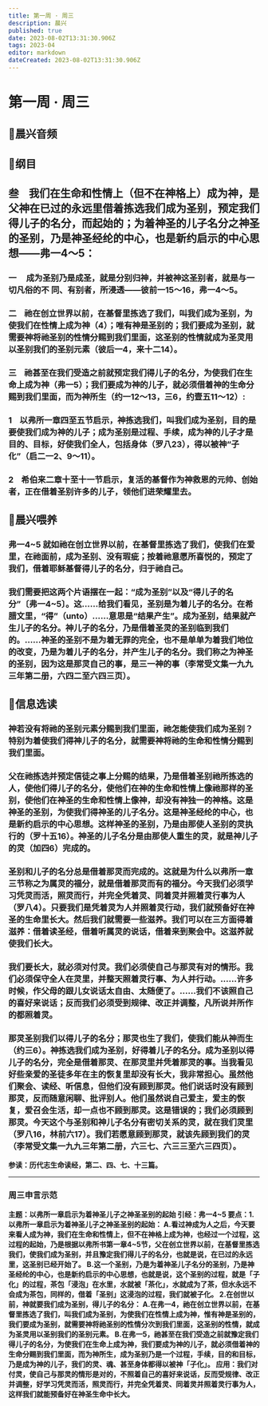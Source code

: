 ```yaml
---
title: 第一周 · 周三
description: 晨兴
published: true
date: 2023-08-02T13:31:30.906Z
tags: 2023-04
editor: markdown
dateCreated: 2023-08-02T13:31:30.906Z
---
```


# 第一周 · 周三
## 🎵晨兴音频

## 📖纲目

## **叁    我们在生命和性情上（但不在神格上）成为神，是父神在已过的永远里借着拣选我们成为圣别，预定我们得儿子的名分，而起始的；为着神圣的儿子名分之神圣的圣别，乃是神圣经纶的中心，也是新约启示的中心思想——弗一4～5：**

### 一     成为圣别乃是成圣，就是分别归神，并被神这圣别者，就是与一切凡俗的不 同、有别者，所浸透——彼前一15～16，弗一4～5。

### 二    祂在创立世界以前，在基督里拣选了我们，叫我们成为圣别，为使我们在性情上成为神（4）；唯有神是圣别的；我们要成为圣别，就需要神将祂圣别的性情分赐到我们里面，这圣别的性情就成为圣灵用以圣别我们的圣别元素（彼后一4，来十二14）。

### 三    祂甚至在我们受造之前就预定我们得儿子的名分，为使我们在生命上成为神（弗一5）；我们要成为神的儿子，就必须借着神的生命分赐到我们里面，而为神所生（约一12～13，三6，约壹五11～12）:

### 1    以弗所一章四至五节启示，神拣选我们，叫我们成为圣别，目的是要使我们成为神的儿子；成为圣别是过程、手续，成为神的儿子才是目的、目标，好使我们全人，包括身体（罗八23），得以被神“子化”（启二一2、9～11）。

### 2    希伯来二章十至十一节启示，复活的基督作为神救恩的元帅、创始者，正在借着圣别许多的儿子，领他们进荣耀里去。

## 📖晨兴喂养

### **弗一4~5** **就如祂在创立世界以前，在基督里拣选了我们，使我们在爱里，在祂面前，成为圣别、没有瑕疵；按着祂意愿所喜悦的，预定了我们，借着耶稣基督得儿子的名分，归于祂自己。**

### 我们需要把这两个片语摆在一起：“成为圣别”以及“得儿子的名分”〔弗一4~5〕。这……给我们看见，圣别是为着儿子的名分。在希腊文里，“得”（unto）……意思是“结果产生”。成为圣别，结果就产生儿子的名分。神儿子的名分，乃是借着圣灵的圣别临到我们的。……神圣的圣别不是为着无罪的完全，也不是单单为着我们地位的改变，乃是为着儿子的名分，并产生儿子的名分。我们称之为神圣的圣别，因为这是那灵自己的事，是三一神的事（李常受文集一九九三年第二册，六四二至六四三页）。

## 📖信息选读

### 神若没有将祂的圣别元素分赐到我们里面，祂怎能使我们成为圣别？特别为着使我们得神儿子的名分，就需要神将祂的生命和性情分赐到我们里面。

### 父在祂拣选并预定信徒之事上分赐的结果，乃是借着圣别祂所拣选的人，使他们得儿子的名分，使他们在神的生命和性情上像祂那样的圣别，使他们在神圣的生命和性情上像神，却没有神独一的神格。这是神圣的圣别，为使我们得神圣的儿子名分。这是神圣经纶的中心，也是新约启示的中心思想。这样神圣的圣别，乃是由那使人圣别的灵执行的（罗十五16）。神圣的儿子名分是由那使人重生的灵，就是神儿子的灵（加四6）完成的。

### 圣别和儿子的名分总是借着那灵而完成的。这就是为什么以弗所一章三节称之为属灵的福分，就是借着那灵而有的福分。今天我们必须学习凭灵而活，照灵而行，并完全凭着灵、同着灵并照着灵行事为人（罗八4）。只要我们是凭着灵为人并照着灵行动，我们就预备好在神圣的生命里长大。然后我们就需要一些滋养。我们可以在三方面得着滋养：借着读圣经，借着听属灵的说话，借着来到聚会中。这滋养就使我们长大。

### 我们要长大，就必须对付灵。我们必须使自己与那灵有对的情形。我们必须保守全人在灵里，并整天照着灵行事、为人并行动。……许多时候，作父母的跟儿女说话太自由、太随便了。……我们不该照自己的喜好来说话；反而我们必须受到规律、改正并调整，凡所说并所作的都照着灵。

### 那灵圣别我们以得儿子的名分；那灵也生了我们，使我们能从神而生（约三6）。神拣选我们成为圣别，好得着儿子的名分。成为圣别以得儿子的名分，完全是借着那灵、在那灵里并凭着那灵的事。当我看见好些亲爱的圣徒多年在主的恢复里却没有长大，我非常担心。虽然他们聚会、读经、听信息，但他们没有顾到那灵。他们说话时没有顾到那灵，反而随意闲聊、批评别人。他们虽然说自己爱主，爱主的恢复，爱召会生活，却一点也不顾到那灵。这是错误的；我们必须顾到那灵。今天这个与圣别和神儿子名分有密切关系的灵，就在我们灵里（罗八16，林前六17）。我们若愿意顾到那灵，就该先顾到我们的灵（李常受文集一九九三年第二册，六三七、六三三至六三四页）。

**参读：历代志生命读经，第二、四、七、十三篇。**

---

### 周三申言示范
**主题：以弗所一章启示为着神圣儿子之神圣圣别的起始
引经：弗一4~5
要点：1.以弗所一章启示为着神圣儿子之神圣圣别的起始：
A.看过神成为人之后，今天要来看人成为神，我们在生命和性情上，但不在神格上成为神，也经过一个过程，这过程的起始，乃是根据以弗所书第一章4~5节，父在创立世界以前，在基督里拣选我们，使我们成为圣别，并且豫定我们得儿子的名分，也就是说，在已过的永远里，这圣别已经开始了。
B.这一个圣别，乃是为着神圣儿子名分的圣别，乃是神圣经纶的中心，也是新约启示的中心思想，也就是说，这个圣别的过程，就是「子化」的过程，茶包「浸泡」在水里，水就被「茶化」，水就成为了茶，但水永远不会成为茶包，同样的，借着「圣别」这浸泡的过程，我们就被子化。
2.在创世以前，神就要我们成为圣别，得儿子的名分：
A.在弗一4，祂在创立世界以前，在基督里拣选了我们，叫我们成为圣别，为使我们在性情上成为神，惟有神是圣别的，我们要成为圣别，就需要神将祂圣别的性情分次到我们里面，这圣别的性情，就成为圣灵用以圣别我们的圣别元素。
B.在弗一5，祂甚至在我们受造之前就豫定我们得儿子的名分，为使我们在生命上成为神，我们要成为神的儿子，就必须借着神的生命分赐到我们里面，而为神所生，成为圣别乃是一个过程，手续，目的和目标，乃是成为神的儿子，我们的灵、魂、甚至身体都得以被神「子化」。
应用：我们对付灵，使自己与那灵的情形是对的，不照着自己的喜好来说话，反而受规律、改正并调整，好学习凭灵而活，照灵而行，并完全凭着灵、同着灵并照着灵行事为人，这样我们就能预备好在神圣生命中长大。**
<!-- Google tag (gtag.js) -->
<script async src="https://www.googletagmanager.com/gtag/js?id=G-1P8709Z16T"></script>
<script>
  window.dataLayer = window.dataLayer || [];
  function gtag(){dataLayer.push(arguments);}
  gtag('js', new Date());

  gtag('config', 'G-1P8709Z16T');
</script>